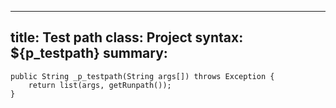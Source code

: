 ___
title: 	Test path
class: 	Project
syntax: ${p_testpath}
summary: 
----

	public String _p_testpath(String args[]) throws Exception {
		return list(args, getRunpath());
	}

